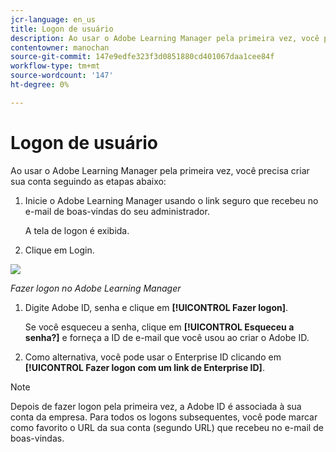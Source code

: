 ```yaml
---
jcr-language: en_us
title: Logon de usuário
description: Ao usar o Adobe Learning Manager pela primeira vez, você precisa criar sua conta.
contentowner: manochan
source-git-commit: 147e9edfe323f3d0851880cd401067daa1cee84f
workflow-type: tm+mt
source-wordcount: '147'
ht-degree: 0%

---
```




# Logon de usuário

Ao usar o Adobe Learning Manager pela primeira vez, você precisa criar sua conta seguindo as etapas abaixo:

1. Inicie o Adobe Learning Manager usando o link seguro que recebeu no e-mail de boas-vindas do seu administrador.

   A tela de logon é exibida.

1. Clique em Login.

![](assets/adobeid-signin.png)

*Fazer logon no Adobe Learning Manager*

1. Digite Adobe ID, senha e clique em **[!UICONTROL Fazer logon]**.

   Se você esqueceu a senha, clique em **[!UICONTROL Esqueceu a senha?]** e forneça a ID de e-mail que você usou ao criar o Adobe ID.

1. Como alternativa, você pode usar o Enterprise ID clicando em **[!UICONTROL Fazer logon com um link de Enterprise ID]**.

>[!NOTE]
>
>Depois de fazer logon pela primeira vez, a Adobe ID é associada à sua conta da empresa. Para todos os logons subsequentes, você pode marcar como favorito o URL da sua conta (segundo URL) que recebeu no e-mail de boas-vindas.
